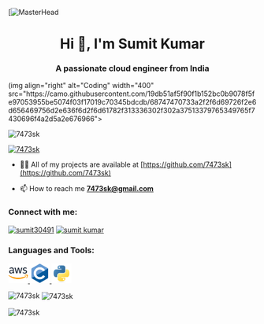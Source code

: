 [![MasterHead](https://user-images.githubusercontent.com/74038190/225813708-98b745f2-7d22-48cf-9150-083f1b00d6c9.gif)
<h1 align="center">Hi 👋, I'm Sumit Kumar</h1>
<h3 align="center">A passionate cloud engineer from India</h3>
(img align="right" alt="Coding" width="400" src="https://camo.githubusercontent.com/19db51af5f90f1b152bc0b9078f5fe97053955be5074f03f17019c70345bdcdb/68747470733a2f2f6d69726f2e6d656469756d2e636f6d2f6d61782f313336302f302a37513379765349765f7430696f4a2d5a2e676966">

<p align="left"> <img src="https://komarev.com/ghpvc/?username=7473sk&label=Profile%20views&color=0e75b6&style=flat" alt="7473sk" /> </p>

<p align="left"> <a href="https://github.com/ryo-ma/github-profile-trophy"><img src="https://github-profile-trophy.vercel.app/?username=7473sk" alt="7473sk" /></a> </p>

- 👨‍💻 All of my projects are available at [https://github.com/7473sk](https://github.com/7473sk)

- 📫 How to reach me **7473sk@gmail.com**

<h3 align="left">Connect with me:</h3>
<p align="left">
<a href="https://twitter.com/sumit30491" target="blank"><img align="center" src="https://raw.githubusercontent.com/rahuldkjain/github-profile-readme-generator/master/src/images/icons/Social/twitter.svg" alt="sumit30491" height="30" width="40" /></a>
<a href="https://linkedin.com/in/sumit kumar" target="blank"><img align="center" src="https://raw.githubusercontent.com/rahuldkjain/github-profile-readme-generator/master/src/images/icons/Social/linked-in-alt.svg" alt="sumit kumar" height="30" width="40" /></a>
</p>

<h3 align="left">Languages and Tools:</h3>
<p align="left"> <a href="https://aws.amazon.com" target="_blank" rel="noreferrer"> <img src="https://raw.githubusercontent.com/devicons/devicon/master/icons/amazonwebservices/amazonwebservices-original-wordmark.svg" alt="aws" width="40" height="40"/> </a> <a href="https://www.cprogramming.com/" target="_blank" rel="noreferrer"> <img src="https://raw.githubusercontent.com/devicons/devicon/master/icons/c/c-original.svg" alt="c" width="40" height="40"/> </a> <a href="https://www.python.org" target="_blank" rel="noreferrer"> <img src="https://raw.githubusercontent.com/devicons/devicon/master/icons/python/python-original.svg" alt="python" width="40" height="40"/> </a> </p>

<p><img align="left" src="https://github-readme-stats.vercel.app/api/top-langs?username=7473sk&show_icons=true&locale=en&layout=compact" alt="7473sk" /></p>

<p>&nbsp;<img align="center" src="https://github-readme-stats.vercel.app/api?username=7473sk&show_icons=true&locale=en" alt="7473sk" /></p>

<p><img align="center" src="https://github-readme-streak-stats.herokuapp.com/?user=7473sk&" alt="7473sk" /></p>
